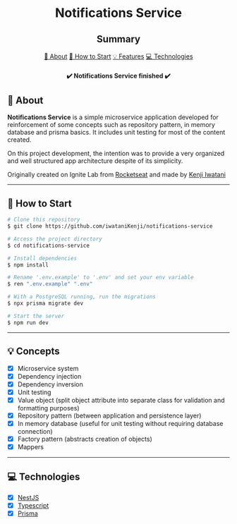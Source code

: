<h1 align="center">Notifications Service</h1>

<h2 align="center">Summary</h2>

<p align="center">
    <a href="#about">📙 About</a>
    <a href="#start">📖 How to Start</a>
    <a href="#features">💡 Features</a>
    <a href="#technologies">💻 Technologies</a>
</p>

<h4 align="center">
   ✔️ Notifications Service finished ✔️
</h4>

<h2 id="about">📙 About</H2>

<p><strong>Notifications Service</strong> is a simple microservice application developed for reinforcement of some concepts such as repository pattern, in memory database and prisma basics.  It includes unit testing for most of the content created.

<p>On this project development, the intention was to provide a very organized and well structured app architecture despite of its simplicity.</p>

<p>Originally created on Ignite Lab from <a href="https://www.rocketseat.com.br/">Rocketseat</a> and made by <a href="https://www.linkedin.com/in/kleverson-kenji-iwatani/">Kenji Iwatani</a></p>

---

<H2 id="start">📖 How to Start</H2>

```bash
# Clone this repository
$ git clone https://github.com/iwataniKenji/notifications-service

# Access the project directory
$ cd notifications-service

# Install dependencies
$ npm install

# Rename '.env.example' to '.env' and set your env variable
$ ren ".env.example" ".env"

# With a PostgreSQL running, run the migrations
$ npx prisma migrate dev

# Start the server
$ npm run dev
```

---

<H2 id="features">💡 Concepts</H2>

- [x] Microservice system
- [x] Dependency injection
- [x] Dependency inversion
- [x] Unit testing
- [x] Value object (split object attribute into separate class for validation and formatting purposes)
- [x] Repository pattern (between application and persistence layer)
- [x] In memory database (useful for unit testing without requiring database connection)
- [x] Factory pattern (abstracts creation of objects)
- [x] Mappers

---

<H2 id="technologies">💻 Technologies</H2>

- [x] <a href="https://nestjs.com/">NestJS</a>
- [x] <a href="https://www.typescriptlang.org/">Typescript</a>
- [x] <a href="https://www.prisma.io/">Prisma</a>

